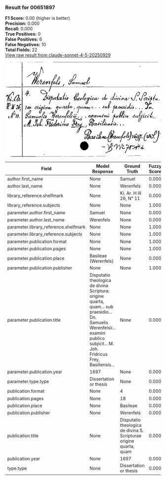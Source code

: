 ### Result for 00651897
**F1 Score:** 0.00 (higher is better)<br>**Precision:** 0.000<br>**Recall:** 0.000<br>**True Positives:** 0<br>**False Positives:** 6<br>**False Negatives:** 10<br>**Total Fields:** 22<br>[View raw result from claude-sonnet-4-5-20250929](https://github.com/RISE-UNIBAS/humanities_data_benchmark/blob/main/results/2025-09-30/T0230/request_T0230_00651897.json)

<img src="https://github.com/RISE-UNIBAS/humanities_data_benchmark/blob/main/benchmarks/zettelkatalog/images/00651897.jpg?raw=true" alt="00651897" width="600px">

| Field | Model Response | Ground Truth | Fuzzy Score | Match |
|-------|----------------|--------------|-------------|-------|
| author.first_name | None | Samuel | 0.000 | ❌ |
| author.last_name | None | Werenfels | 0.000 | ❌ |
| library_reference.shelfmark | None | Ki. Ar. H III 26, N° 11 | 0.000 | ❌ |
| library_reference.subjects | None | None | 1.000 | ✅ |
| parameter.author.first_name | Samuel | None | 0.000 | ❌ |
| parameter.author.last_name | Werenfels | None | 0.000 | ❌ |
| parameter.library_reference.shelfmark | None | None | 1.000 | ✅ |
| parameter.library_reference.subjects | None | None | 1.000 | ✅ |
| parameter.publication.format | None | None | 1.000 | ✅ |
| parameter.publication.pages | None | None | 1.000 | ✅ |
| parameter.publication.place | Basileae (Werenfels) | None | 0.000 | ❌ |
| parameter.publication.publisher | None | None | 1.000 | ✅ |
| parameter.publication.title | Disputatio theologica de divina Scriptura: origine quarta, quam... sub praesidio... Dn. Samuelis Werenfelsii... examini publico subjicit... M. Joh. Fridricus Frey, Basiliensis... | None | 0.000 | ❌ |
| parameter.publication.year | 1697 | None | 0.000 | ❌ |
| parameter.type.type | Dissertation or thesis | None | 0.000 | ❌ |
| publication.format | None | 4 | 0.000 | ❌ |
| publication.pages | None | 18 | 0.000 | ❌ |
| publication.place | None | Basileae | 0.000 | ❌ |
| publication.publisher | None | Werenfels | 0.000 | ❌ |
| publication.title | None | Disputatio theologica de divina S. Scripturae origine quarta, quam | 0.000 | ❌ |
| publication.year | None | 1697 | 0.000 | ❌ |
| type.type | None | Dissertation or thesis | 0.000 | ❌ |

